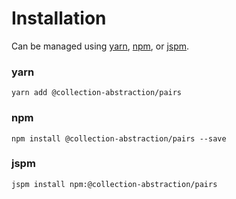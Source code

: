 # Installation

Can be managed using
[yarn](https://yarnpkg.com/en/docs),
[npm](https://docs.npmjs.com),
or [jspm](https://jspm.org/docs).


### yarn
```terminal
yarn add @collection-abstraction/pairs
```

### npm
```terminal
npm install @collection-abstraction/pairs --save
```

### jspm
```terminal
jspm install npm:@collection-abstraction/pairs
```
